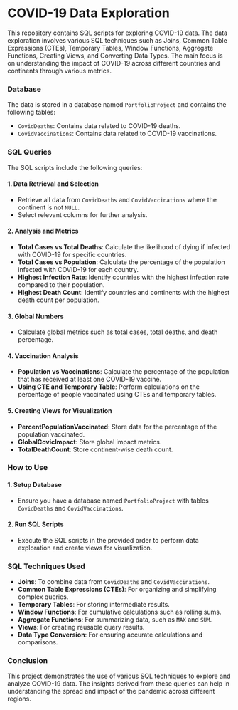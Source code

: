 # COVID-19 Data Exploration

This repository contains SQL scripts for exploring COVID-19 data. The data exploration involves various SQL techniques such as Joins, Common Table Expressions (CTEs), Temporary Tables, Window Functions, Aggregate Functions, Creating Views, and Converting Data Types. The main focus is on understanding the impact of COVID-19 across different countries and continents through various metrics.

### Database 

The data is stored in a database named `PortfolioProject` and contains the following tables:

- `CovidDeaths`: Contains data related to COVID-19 deaths.
- `CovidVaccinations`: Contains data related to COVID-19 vaccinations. 

### SQL Queries

The SQL scripts include the following queries:

#### 1. Data Retrieval and Selection

- Retrieve all data from `CovidDeaths` and `CovidVaccinations` where the continent is not `NULL`.
- Select relevant columns for further analysis.

#### 2. Analysis and Metrics

- **Total Cases vs Total Deaths**: Calculate the likelihood of dying if infected with COVID-19 for specific countries.
- **Total Cases vs Population**: Calculate the percentage of the population infected with COVID-19 for each country.
- **Highest Infection Rate**: Identify countries with the highest infection rate compared to their population.
- **Highest Death Count**: Identify countries and continents with the highest death count per population.

#### 3. Global Numbers

- Calculate global metrics such as total cases, total deaths, and death percentage.

#### 4. Vaccination Analysis

- **Population vs Vaccinations**: Calculate the percentage of the population that has received at least one COVID-19 vaccine.
- **Using CTE and Temporary Table**: Perform calculations on the percentage of people vaccinated using CTEs and temporary tables.

#### 5. Creating Views for Visualization

- **PercentPopulationVaccinated**: Store data for the percentage of the population vaccinated.
- **GlobalCovicImpact**: Store global impact metrics.
- **TotalDeathCount**: Store continent-wise death count.

### How to Use

#### 1. Setup Database

- Ensure you have a database named `PortfolioProject` with tables `CovidDeaths` and `CovidVaccinations`.

#### 2. Run SQL Scripts

- Execute the SQL scripts in the provided order to perform data exploration and create views for visualization.

### SQL Techniques Used

- **Joins**: To combine data from `CovidDeaths` and `CovidVaccinations`.
- **Common Table Expressions (CTEs)**: For organizing and simplifying complex queries.
- **Temporary Tables**: For storing intermediate results.
- **Window Functions**: For cumulative calculations such as rolling sums.
- **Aggregate Functions**: For summarizing data, such as `MAX` and `SUM`.
- **Views**: For creating reusable query results.
- **Data Type Conversion**: For ensuring accurate calculations and comparisons.

### Conclusion

This project demonstrates the use of various SQL techniques to explore and analyze COVID-19 data. The insights derived from these queries can help in understanding the spread and impact of the pandemic across different regions.
